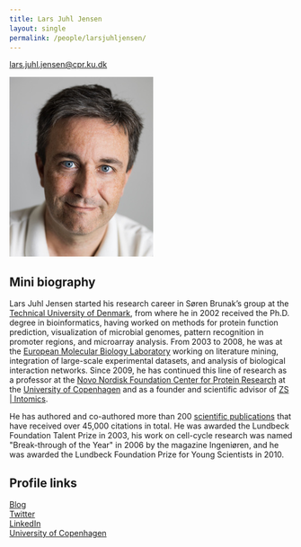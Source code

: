 ```yaml
---
title: Lars Juhl Jensen
layout: single
permalink: /people/larsjuhljensen/
---
```

<lars.juhl.jensen@cpr.ku.dk>

![Photo of Lars Juhl Jensen](people_larsjuhljensen_big.jpg)  

## Mini biography

Lars Juhl Jensen started his research career in Søren Brunak’s group at the [Technical University of Denmark](http://www.dtu.dk/), from where he in 2002 received the Ph.D. degree in bioinformatics, having worked on methods for protein function prediction, visualization of microbial genomes, pattern recognition in promoter regions, and microarray analysis. From 2003 to 2008, he was at the [European Molecular Biology Laboratory](https://www.embl.de/) working on literature mining, integration of large-scale experimental datasets, and analysis of biological interaction networks. Since 2009, he has continued this line of research as a professor at the [Novo Nordisk Foundation Center for Protein Research](http://www.cpr.ku.dk/) at the [University of Copenhagen](http://www.ku.dk/) and as a founder and scientific advisor of [ZS \| Intomics](https://www.intomics.com/).

He has authored and co-authored more than 200 [scientific publications](/publications/) that have received over 45,000 citations in total. He was awarded the Lundbeck Foundation Talent Prize in 2003, his work on cell-cycle research was named "Break-through of the Year" in 2006 by the magazine Ingeniøren, and he was awarded the Lundbeck Foundation Prize for Young Scientists in 2010.

## Profile links

[Blog](https://larsjuhljensen.wordpress.com/)  
[Twitter](https://twitter.com/larsjuhljensen)  
[LinkedIn](https://www.linkedin.com/in/larsjuhljensen/)  
[University of Copenhagen](https://www.cpr.ku.dk/staff/jensen-group/?pure=en/persons/343848)
